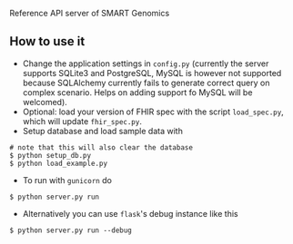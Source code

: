 Reference API server of SMART Genomics

## How to use it
* Change the application settings in `config.py` 
(currently the server supports SQLite3 and PostgreSQL, MySQL is however not supported because SQLAlchemy currently fails to generate correct query on complex scenario. Helps on adding support fo MySQL will be welcomed).
* Optional: load your version of FHIR spec with the script `load_spec.py`, which will update `fhir_spec.py`.
* Setup database and load sample data with
```
# note that this will also clear the database
$ python setup_db.py
$ python load_example.py
```
* To run with `gunicorn` do
```
$ python server.py run
```
* Alternatively you can use `flask`'s debug instance like this
```
$ python server.py run --debug
```
